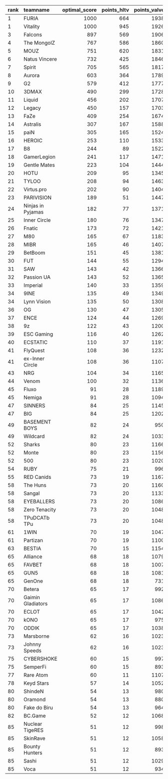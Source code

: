 | rank   | teamname          |   optimal_score |   points_hltv |   points_valve |
|:-------|:------------------|----------------:|--------------:|---------------:|
| 1      | FURIA             |            1000 |           664 |           1938 |
| 1      | Vitality          |            1000 |           945 |           1926 |
| 3      | Falcons           |             897 |           569 |           1906 |
| 4      | The MongolZ       |             767 |           586 |           1860 |
| 5      | MOUZ              |             751 |           620 |           1831 |
| 6      | Natus Vincere     |             732 |           425 |           1846 |
| 7      | Spirit            |             705 |           565 |           1817 |
| 8      | Aurora            |             603 |           364 |           1789 |
| 9      | G2                |             579 |           412 |           1777 |
| 10     | 3DMAX             |             490 |           299 |           1728 |
| 11     | Liquid            |             456 |           202 |           1707 |
| 12     | Legacy            |             450 |           157 |           1703 |
| 13     | FaZe              |             409 |           254 |           1674 |
| 14     | Astralis          |             307 |           167 |           1588 |
| 15     | paiN              |             305 |           165 |           1524 |
| 16     | HEROIC            |             253 |           110 |           1533 |
| 17     | B8                |             244 |            89 |           1522 |
| 18     | GamerLegion       |             241 |           117 |           1471 |
| 19     | Gentle Mates      |             223 |           104 |           1444 |
| 20     | HOTU              |             209 |            95 |           1345 |
| 21     | TYLOO             |             208 |            94 |           1463 |
| 22     | Virtus.pro        |             202 |            90 |           1404 |
| 23     | PARIVISION        |             189 |            51 |           1447 |
| 24     | Ninjas in Pyjamas |             182 |            77 |           1371 |
| 25     | Inner Circle      |             180 |            76 |           1347 |
| 26     | Fnatic            |             173 |            72 |           1421 |
| 27     | M80               |             165 |            67 |           1183 |
| 28     | MIBR              |             165 |            46 |           1407 |
| 29     | BetBoom           |             151 |            45 |           1381 |
| 30     | FUT               |             144 |            55 |           1294 |
| 31     | SAW               |             143 |            42 |           1366 |
| 32     | Passion UA        |             143 |            52 |           1365 |
| 33     | Imperial          |             140 |            33 |           1359 |
| 34     | 9INE              |             135 |            49 |           1349 |
| 34     | Lynn Vision       |             135 |            50 |           1308 |
| 36     | OG                |             130 |            47 |           1305 |
| 37     | ENCE              |             124 |            44 |           1269 |
| 38     | 9z                |             122 |            43 |           1200 |
| 39     | ESC Gaming        |             116 |            40 |           1262 |
| 40     | ECSTATIC          |             110 |            37 |           1191 |
| 41     | FlyQuest          |             108 |            36 |           1232 |
| 41     | ex-Inner Circle   |             108 |            36 |           1107 |
| 43     | NRG               |             104 |            34 |           1165 |
| 44     | Venom             |             100 |            32 |           1136 |
| 45     | Fluxo             |              91 |            28 |           1189 |
| 45     | Nemiga            |              91 |            28 |           1094 |
| 47     | SINNERS           |              84 |            25 |           1145 |
| 47     | BIG               |              84 |            25 |           1202 |
| 49     | BASEMENT BOYS     |              82 |            24 |            950 |
| 49     | Wildcard          |              82 |            24 |           1033 |
| 52     | Sharks            |              80 |            23 |           1166 |
| 52     | Monte             |              80 |            23 |           1156 |
| 52     | 500               |              80 |            23 |           1020 |
| 54     | RUBY              |              75 |            21 |            996 |
| 55     | RED Canids        |              73 |            19 |           1167 |
| 58     | The Huns          |              73 |            20 |           1160 |
| 58     | Sangal            |              73 |            20 |           1133 |
| 58     | EYEBALLERS        |              73 |            20 |           1086 |
| 58     | Zero Tenacity     |              73 |            20 |           1048 |
| 58     | TPuDCATb TPu      |              73 |            20 |           1048 |
| 61     | 1WIN              |              70 |            19 |           1047 |
| 61     | Partizan          |              70 |            19 |           1100 |
| 63     | BESTIA            |              70 |            15 |           1154 |
| 65     | Alliance          |              68 |            18 |           1079 |
| 65     | FAVBET            |              68 |            18 |           1007 |
| 65     | GUN5              |              68 |            18 |           1081 |
| 65     | GenOne            |              68 |            18 |            731 |
| 70     | Betera            |              65 |            17 |            992 |
| 70     | Gaimin Gladiators |              65 |            17 |           1086 |
| 70     | ECLOT             |              65 |            17 |           1042 |
| 70     | kONO              |              65 |            17 |            975 |
| 70     | ODDIK             |              65 |            17 |           1038 |
| 73     | Marsborne         |              62 |            16 |           1023 |
| 73     | Johnny Speeds     |              62 |            16 |           1023 |
| 75     | CYBERSHOKE        |              60 |            15 |            997 |
| 75     | SemperFi          |              60 |            15 |            893 |
| 77     | Rare Atom         |              60 |            11 |           1107 |
| 78     | Keyd Stars        |              57 |            14 |           1052 |
| 80     | ShindeN           |              54 |            13 |            980 |
| 80     | Oramond           |              54 |            13 |            880 |
| 80     | Fake do Biru      |              54 |            13 |            964 |
| 82     | BC.Game           |              52 |            12 |           1068 |
| 85     | Nuclear TigeRES   |              51 |            12 |            998 |
| 85     | SkinRave          |              51 |            12 |           1058 |
| 85     | Bounty Hunters    |              51 |            12 |            893 |
| 85     | Sashi             |              51 |            12 |           1029 |
| 85     | Voca              |              51 |            12 |            934 |